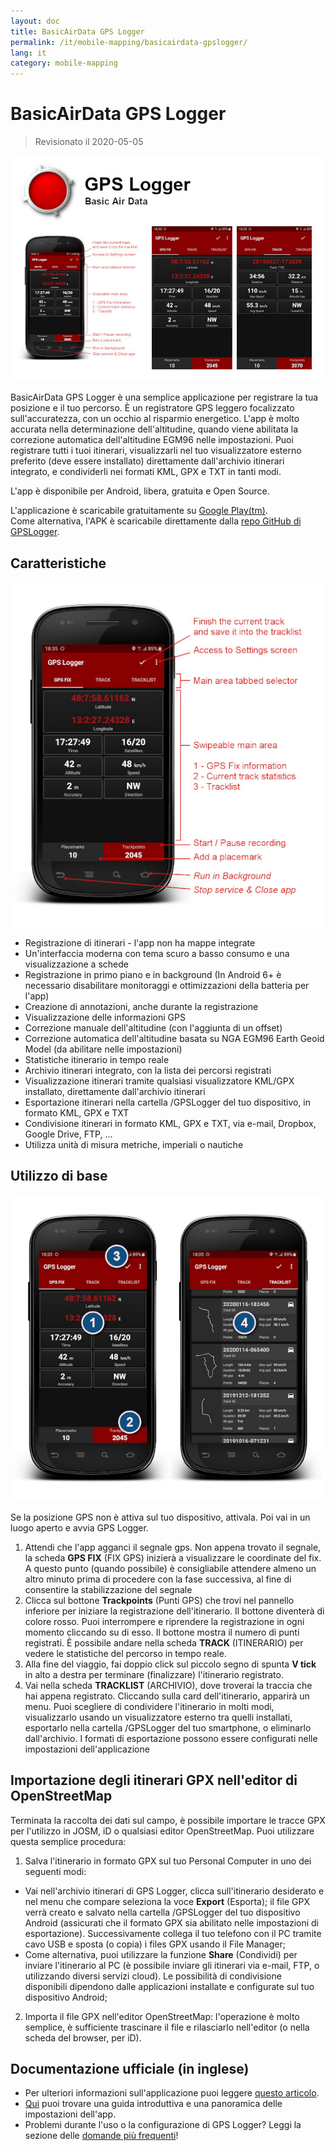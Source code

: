 ```yaml
---
layout: doc
title: BasicAirData GPS Logger
permalink: /it/mobile-mapping/basicairdata-gpslogger/
lang: it
category: mobile-mapping
---
```


BasicAirData GPS Logger
=======================

> Revisionato il 2020-05-05

![BasicAirData-GPSLogger-002][]

BasicAirData GPS Logger è una semplice applicazione per registrare la tua posizione e il tuo percorso. È un registratore GPS leggero focalizzato sull'accuratezza, con un occhio al risparmio energetico. L'app è molto accurata nella determinazione dell'altitudine, quando viene abilitata la correzione automatica dell'altitudine EGM96 nelle impostazioni. Puoi registrare tutti i tuoi itinerari, visualizzarli nel tuo visualizzatore esterno preferito (deve essere installato) direttamente dall'archivio itinerari integrato, e condividerli nei formati KML, GPX e TXT in tanti modi.

L'app è disponibile per Android, libera, gratuita e Open Source.

L'applicazione è scaricabile gratuitamente su [Google Play(tm)](https://play.google.com/store/apps/details?id=eu.basicairdata.graziano.gpslogger).<br>
Come alternativa, l'APK è scaricabile direttamente dalla [repo GitHub di GPSLogger](https://github.com/BasicAirData/GPSLogger/tree/master/apk).

Caratteristiche
--------

![BasicAirData-GPSLogger-000][]

* Registrazione di itinerari - l'app non ha mappe integrate
* Un'interfaccia moderna con tema scuro a basso consumo e una visualizzazione a schede
* Registrazione in primo piano e in background (In Android 6+ è necessario disabilitare monitoraggi e ottimizzazioni della batteria per l'app)
* Creazione di annotazioni, anche durante la registrazione
* Visualizzazione delle informazioni GPS
* Correzione manuale dell'altitudine (con l'aggiunta di un offset)
* Correzione automatica dell'altitudine basata su NGA EGM96 Earth Geoid Model (da abilitare nelle impostazioni)
* Statistiche itinerario in tempo reale
* Archivio itinerari integrato, con la lista dei percorsi registrati
* Visualizzazione itinerari tramite qualsiasi visualizzatore KML/GPX installato, direttamente dall'archivio itinerari
* Esportazione itinerari nella cartella /GPSLogger del tuo dispositivo, in formato KML, GPX e TXT
* Condivisione itinerari in formato KML, GPX e TXT, via e-mail, Dropbox, Google Drive, FTP, ...
* Utilizza unità di misura metriche, imperiali o nautiche

Utilizzo di base
-----------

![BasicAirData-GPSLogger-001][]

Se la posizione GPS non è attiva sul tuo dispositivo, attivala. Poi vai in un luogo aperto e avvia GPS Logger.

1. Attendi che l'app agganci il segnale gps. Non appena trovato il segnale, la scheda __GPS FIX__ (FIX GPS) inizierà a visualizzare le coordinate del fix. A questo punto (quando possibile) è consigliabile attendere almeno un altro minuto prima di procedere con la fase successiva, al fine di consentire la stabilizzazione del segnale
2. Clicca sul bottone __Trackpoints__ (Punti GPS) che trovi nel pannello inferiore per iniziare la registrazione dell'itinerario. Il bottone diventerà di colore rosso. Puoi interrompere e riprendere la registrazione in ogni momento cliccando su di esso. Il bottone mostra il numero di punti registrati.
È possibile andare nella scheda __TRACK__ (ITINERARIO) per vedere le statistiche del percorso in tempo reale.
3. Alla fine del viaggio, fai doppio click sul piccolo segno di spunta __V tick__ in alto a destra per terminare (finalizzare) l'itinerario registrato.
4. Vai nella scheda __TRACKLIST__ (ARCHIVIO), dove troverai la traccia che hai appena registrato. Cliccando sulla card dell'itinerario, apparirà un menu. Puoi scegliere di condividere l'itinerario in molti modi, visualizzarlo usando un visualizzatore esterno tra quelli installati, esportarlo nella cartella /GPSLogger del tuo smartphone, o eliminarlo dall'archivio. I formati di esportazione possono essere configurati nelle impostazioni dell'applicazione

Importazione degli itinerari GPX nell'editor di OpenStreetMap
--------------------------------------------

Terminata la raccolta dei dati sul campo, è possibile importare le tracce GPX per l'utilizzo in JOSM, iD o qualsiasi editor OpenStreetMap.
Puoi utilizzare questa semplice procedura:

1. Salva l'itinerario in formato GPX sul tuo Personal Computer in uno dei seguenti modi:
* Vai nell'archivio itinerari di GPS Logger, clicca sull'itinerario desiderato e nel menu che compare seleziona la voce __Export__ (Esporta); il file GPX verrà creato e salvato nella cartella /GPSLogger del tuo dispositivo Android (assicurati che il formato GPX sia abilitato nelle impostazioni di esportazione). Successivamente collega il tuo telefono con il PC tramite cavo USB e sposta (o copia) i files GPX usando il File Manager;
* Come alternativa, puoi utilizzare la funzione __Share__ (Condividi) per inviare l'itinerario al PC (è possibile inviare gli itinerari via e-mail, FTP, o utilizzando diversi servizi cloud). Le possibilità di condivisione disponibili dipendono dalle applicazioni installate e configurate sul tuo dispositivo Android;
2. Importa il file GPX nell'editor OpenStreetMap: l'operazione è molto semplice, è sufficiente trascinare il file e rilasciarlo nell'editor (o nella scheda del browser, per iD).

Documentazione ufficiale (in inglese)
----------------------

- Per ulteriori informazioni sull'applicazione puoi leggere [questo articolo](http://www.basicairdata.eu/projects/android/android-gps-logger/).<br>
-  [Qui](http://www.basicairdata.eu/projects/android/android-gps-logger/getting-started-guide-for-gps-logger/) puoi trovare una guida introduttiva e una panoramica delle impostazioni dell'app.<br>
- Problemi durante l'uso o la configurazione di GPS Logger? Leggi la sezione delle [domande più frequenti](https://github.com/BasicAirData/GPSLogger/blob/master/readme.md#frequently-asked-questions)!

[BasicAirData-GPSLogger-002]: /images/mobile-mapping/basicairdata-gpslogger_002.en.jpg
[BasicAirData-GPSLogger-000]: /images/mobile-mapping/basicairdata-gpslogger_000.en.jpg
[BasicAirData-GPSLogger-001]: /images/mobile-mapping/basicairdata-gpslogger_001.en.jpg
